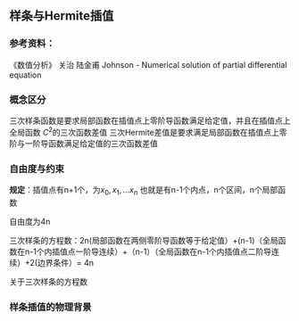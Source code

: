 ## 样条与Hermite插值

### 参考资料： 
《数值分析》  关治 陆金甫
Johnson - Numerical solution of partial differential equation

### 概念区分
三次样条函数是要求局部函数在插值点上零阶导函数满足给定值，并且在插值点上全局函数 $C^2$的三次函数差值
三次Hermite差值是要求满足局部函数在插值点上零阶与一阶导函数满足给定值的三次函数差值

### 自由度与约束

**规定**：插值点有n+1个，为$x_0,x_1,...x_{n}$
也就是有n-1个内点，n个区间，n个局部函数

自由度为4n 

三次样条的方程数：2n(局部函数在两侧零阶导函数等于给定值）+(n-1)（全局函数在n-1个内插值点一阶导连续）+（n-1）（全局函数在n-1个内插值点二阶导连续）+2(边界条件）= 4n 

关于三次样条的方程数


### 样条插值的物理背景



<!--stackedit_data:
eyJoaXN0b3J5IjpbLTQ2MTI5MTA2OF19
-->